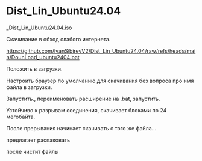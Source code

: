 # Dist_Lin_Ubuntu24.04
_Dist_Lin_Ubuntu24.04.iso

Скачивание в обход слабого интернета.

https://github.com/IvanSibirevV2/Dist_Lin_Ubuntu24.04/raw/refs/heads/main/DounLoad_ubuntu2404.bat

Положить в загрузки.

Настроить браузер по умолчанию для скачивания без вопроса про имя файла в загрузки.

Запустить., переименовать расширение на .bat, запустить.

Устойчиво к разрывам соединения, скачивает блоками  по 24 мегобайта.

После прерывания начинает скачивать с того же файла...

предлагает распаковать

после чистит файлы
